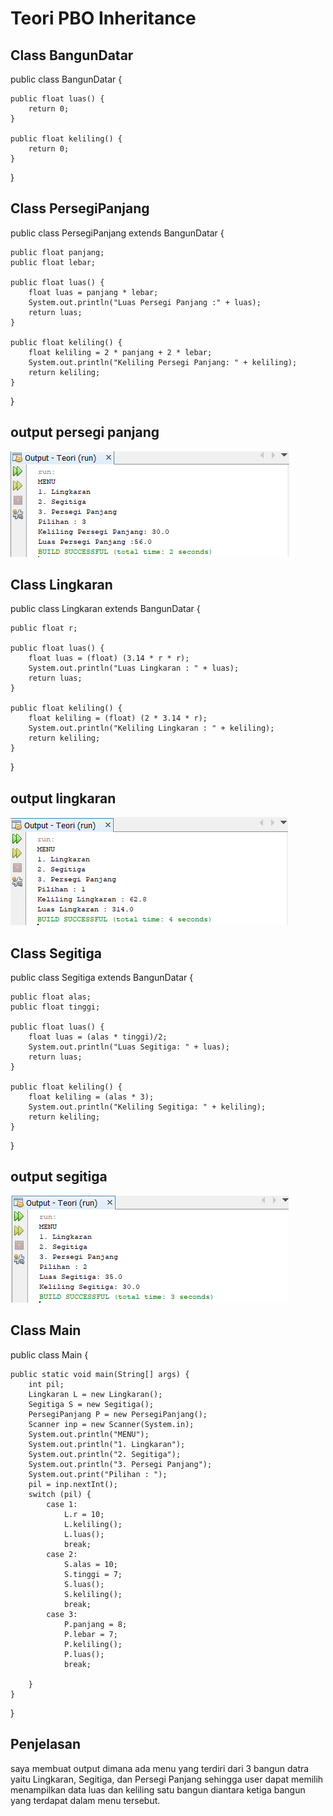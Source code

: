 # Teori PBO Inheritance

## Class BangunDatar

public class BangunDatar {

    public float luas() {
        return 0;
    }

    public float keliling() {
        return 0;
    }
}

## Class PersegiPanjang

public class PersegiPanjang extends BangunDatar {

    public float panjang;
    public float lebar;

    public float luas() {
        float luas = panjang * lebar;
        System.out.println("Luas Persegi Panjang :" + luas);
        return luas;
    }

    public float keliling() {
        float keliling = 2 * panjang + 2 * lebar;
        System.out.println("Keliling Persegi Panjang: " + keliling);
        return keliling;
    }
}

## output persegi panjang

<img src = 'outputPP.PNG'>

## Class Lingkaran 

public class Lingkaran extends BangunDatar {

    public float r;

    public float luas() {
        float luas = (float) (3.14 * r * r);
        System.out.println("Luas Lingkaran : " + luas);
        return luas;
    }

    public float keliling() {
        float keliling = (float) (2 * 3.14 * r);
        System.out.println("Keliling Lingkaran : " + keliling);
        return keliling;
    }
}

## output lingkaran

<img src = 'outputLing.PNG'>

## Class Segitiga

public class Segitiga extends BangunDatar {

    public float alas;
    public float tinggi;

    public float luas() {
        float luas = (alas * tinggi)/2;
        System.out.println("Luas Segitiga: " + luas);
        return luas;
    }

    public float keliling() {
        float keliling = (alas * 3);
        System.out.println("Keliling Segitiga: " + keliling);
        return keliling;
    }
}

## output segitiga

<img src = 'outputSeg.PNG'>

## Class Main

public class Main {
    
    public static void main(String[] args) {
        int pil;
        Lingkaran L = new Lingkaran();
        Segitiga S = new Segitiga();
        PersegiPanjang P = new PersegiPanjang();
        Scanner inp = new Scanner(System.in);
        System.out.println("MENU");
        System.out.println("1. Lingkaran");
        System.out.println("2. Segitiga");
        System.out.println("3. Persegi Panjang");
        System.out.print("Pilihan : ");
        pil = inp.nextInt();
        switch (pil) {
            case 1:
                L.r = 10;
                L.keliling();
                L.luas();
                break;
            case 2:
                S.alas = 10;
                S.tinggi = 7;
                S.luas();
                S.keliling();
                break;
            case 3:
                P.panjang = 8;
                P.lebar = 7;
                P.keliling();
                P.luas();
                break;

        }
    }
}

## Penjelasan

saya membuat output dimana ada menu yang terdiri dari 3 bangun datra yaitu Lingkaran, Segitiga, dan Persegi Panjang sehingga user dapat memilih menampilkan data luas dan keliling satu bangun diantara ketiga bangun yang terdapat dalam menu tersebut.